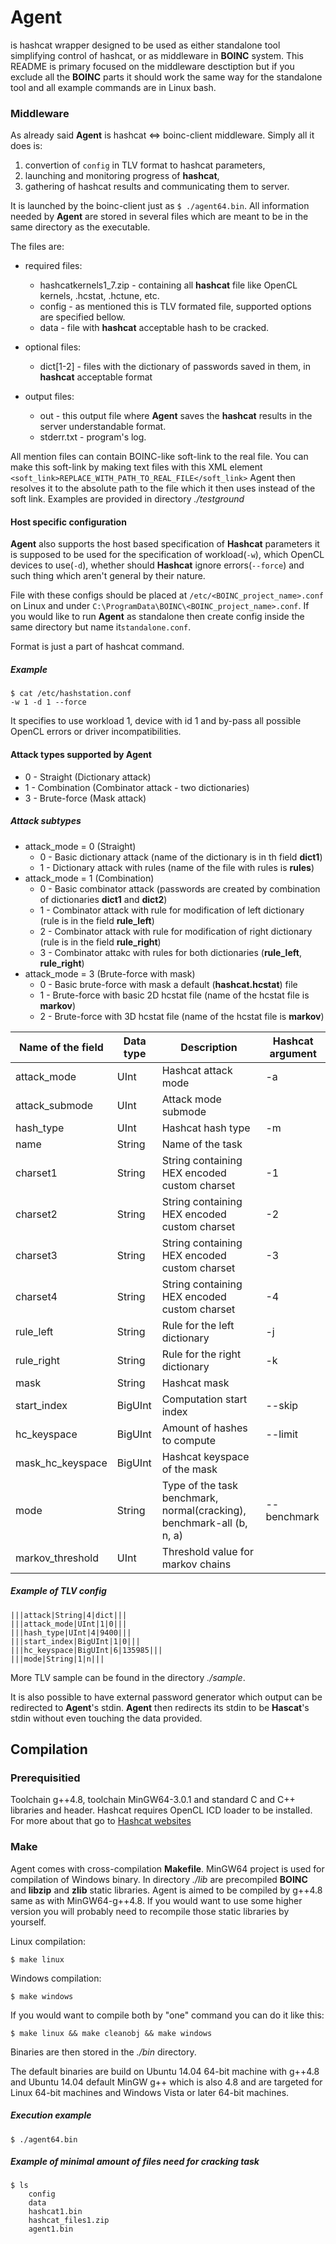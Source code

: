 # Agent
is hashcat wrapper designed to be used as either standalone tool simplifying
control of hashcat, or as middleware in **BOINC** system. This README is primary
focused on the middleware desctiption but if you exclude all the **BOINC** parts it
should work the same way for the standalone tool and all example commands are
in Linux bash.

### Middleware
As already said **Agent** is hashcat <=> boinc-client middleware. Simply all it does is:
1. convertion of `config` in TLV format to hashcat parameters,
2. launching and monitoring progress of **hashcat**,
3. gathering of hashcat results and communicating them to server.

It is launched by the boinc-client just as `$ ./agent64.bin`. All information
needed by **Agent** are stored in several files which are meant to be in the
same directory as the executable.

The files are:
* required files:
  * hashcatkernels1\_7.zip - containing all **hashcat** file like OpenCL kernels,
    .hcstat, .hctune, etc.   
  * config - as mentioned this is TLV formated file, supported options are
    specified bellow.
  * data - file with **hashcat** acceptable hash to be cracked.  

* optional files:
  * dict[1-2] - files with the dictionary of passwords saved in them, in
    **hashcat** acceptable format  

* output files:
  * out - this output file where **Agent** saves the **hashcat** results in the
    server understandable format.  
  * stderr.txt - program's log.  

All mention files can contain BOINC-like soft-link to the real file. You can
make this soft-link by making text files with this XML element
`<soft_link>REPLACE_WITH_PATH_TO_REAL_FILE</soft_link>` Agent then resolves it
to the absolute path to the file which it then uses instead of the soft link.
Examples are provided in directory *./testground*

#### Host specific configuration
**Agent** also supports the host based specification of **Hashcat** parameters
it is supposed to be used for the specification of workload(`-w`), which OpenCL
devices to use(`-d`), whether should **Hashcat** ignore errors(`--force`) and
such thing which aren't general by their nature.

File with these configs should be placed at `/etc/<BOINC_project_name>.conf` on
Linux and under `C:\ProgramData\BOINC\<BOINC_project_name>.conf`. If you would
like to run **Agent** as standalone then create config inside the same
directory but name it`standalone.conf`.

Format is just a part of hashcat command.

##### Example
```
$ cat /etc/hashstation.conf
-w 1 -d 1 --force
```
It specifies to use workload 1, device with id 1 and by-pass all possible OpenCL
errors or driver incompatibilities.

#### Attack types supported by Agent
* 0 - Straight (Dictionary attack)
* 1 - Combination (Combinator attack - two dictionaries)
* 3 - Brute-force (Mask attack)

##### Attack subtypes
* attack\_mode = 0 (Straight)
   * 0 - Basic dictionary attack (name of the dictionary is in th field **dict1**)
   * 1 - Dictionary attack with rules (name of the file with rules is **rules**)
* attack\_mode = 1 (Combination)  
   * 0 - Basic combinator attack (passwords are created by combination of dictionaries **dict1** and **dict2**)
   * 1 - Combinator attack with rule for modification of left dictionary (rule is in the field **rule_left**)
   * 2 - Combinator attack with rule for modification of right dictionary (rule is in the field **rule_right**)
   * 3 - Combinator attakc with rules for both dictionaries (**rule_left**, **rule_right**)
* attack\_mode = 3 (Brute-force with mask)  
  * 0 - Basic brute-force with mask a default (**hashcat.hcstat**) file
  * 1 - Brute-force with basic 2D hcstat file (name of the hcstat file is **markov**)
  * 2 - Brute-force with 3D hcstat file (name of the hcstat file is **markov**)

| **Name of the field** |**Data type**| **Description**								    | **Hashcat argument** |
|-----------------------|-------------|-----------------------------------------------------------------------------|----------------------|
|attack_mode	        |UInt         | Hashcat attack mode							    | -a		   |
|attack_submode         |UInt         | Attack mode submode	 			    			    |		      	   |
|hash_type              |UInt         | Hashcat hash type					    		    | -m              	   |
|name                   |String       | Name of the task					    		    |                 	   |                
|charset1	        |String       | String containing HEX encoded custom charset				    		    | -1	      	   |
|charset2	        |String       | String containing HEX encoded custom charset   			    			    | -2 	      	   |
|charset3	        |String       | String containing HEX encoded custom charset   			    			    | -3 	      	   |
|charset4               |String       | String containing HEX encoded custom charset   			    			    | -4 	      	   |
|rule_left              |String       | Rule for the left dictionary  			    			    | -j	      	   |
|rule_right             |String       | Rule for the right dictionary 			    			    | -k	      	   |
|mask	                |String       | Hashcat mask					    			    |   	      	   |
|start_index            |BigUInt      | Computation start index				    			    | --skip	      	   |
|hc_keyspace            |BigUInt      | Amount of hashes to compute			    			    | --limit         	   |
|mask_hc_keyspace       |BigUInt      | Hashcat keyspace of the mask			    			    |   	      	   |
|mode                   |String       | Type of the task benchmark, normal(cracking), benchmark-all (b, n, a)	    | --benchmark     	   |
|markov_threshold	|UInt	      | Threshold value for markov chains					    |			   |

##### Example of TLV config
```
|||attack|String|4|dict|||
|||attack_mode|UInt|1|0|||
|||hash_type|UInt|4|9400|||
|||start_index|BigUInt|1|0|||
|||hc_keyspace|BigUInt|6|135985|||
|||mode|String|1|n|||
```

More TLV sample can be found in the directory *./sample*.

It is also possible to have external password generator which output can be
redirected to **Agent**'s stdin. **Agent** then redirects its stdin to be
**Hascat**'s stdin without even touching the data provided.

## Compilation

### Prerequisitied
Toolchain g++4.8, toolchain MinGW64-3.0.1 and standard C and C++ libraries and header. Hashcat
requires OpenCL ICD loader to be installed. For more about that go to [Hashcat
websites](http://hashcat.net)

### Make
Agent comes with cross-compilation **Makefile**. MinGW64 project is used for
compilation of Windows binary. In directory *./lib* are precompiled **BOINC**
and **libzip** and **zlib** static libraries. Agent is aimed to be compiled by
g++4.8 same as with MinGW64-g++4.8. If you would want to use some higher version
you will probably need to recompile those static libraries by yourself.

Linux compilation:

`$ make linux`

Windows compilation:

`$ make windows`

If you would want to compile both by "one" command you can do it like this:

`$ make linux && make cleanobj && make windows`

Binaries are then stored in the *./bin* directory.

The default binaries are build on Ubuntu 14.04 64-bit machine with g++4.8 and
Ubuntu 14.04 default MinGW g++ which is also 4.8 and are targeted for Linux
64-bit machines and Windows Vista or later 64-bit machines.

##### Execution example
`$ ./agent64.bin`

##### Example of minimal amount of files need for cracking task
```
$ ls
    config
    data
    hashcat1.bin
    hashcat_files1.zip
    agent1.bin
```
